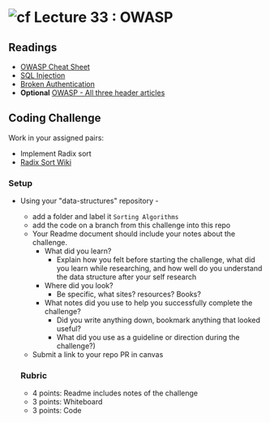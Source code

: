 ![cf](http://i.imgur.com/7v5ASc8.png) Lecture 33 : OWASP
=====================================

## Readings

- [OWASP Cheat Sheet](https://www.owasp.org/index.php/.NET_Security_Cheat_Sheet)
- [SQL Injection](https://dotnetcoretutorials.com/2017/10/11/owasp-top-10-asp-net-core-sql-injection/)
- [Broken Authentication](https://dotnetcoretutorials.com/2017/10/16/owasp-top-10-asp-net-core-broken-authentication-session-management/)
- **Optional** [OWASP - All three header articles](https://dotnetcore.gaprogman.com/tag/owasp/)

## Coding Challenge
Work in your assigned pairs:
- Implement Radix sort
- [Radix Sort Wiki](https://www.wikiwand.com/en/Radix_sort)

### Setup
- Using your "data-structures" repository -
  - add a folder and label it `Sorting Algorithms`
  - add the code on a branch from this challenge into this repo
  - Your Readme document should include your notes about the challenge.
	- What did you learn? 
		- Explain how you felt before starting the challenge, what did you learn while researching, and how well do you understand the data structure after your self research
	- Where did you look? 
		- Be specific, what sites? resources? Books?
	- What notes did you use to help you successfully complete the challenge? 
		- Did you write anything down, bookmark anything that looked useful? 
		- What did you use as a guideline or direction during the challenge?)
  - Submit a link to your repo PR in canvas
  
  
  ### Rubric
  - 4 points: Readme includes notes of the challenge
  - 3 points: Whiteboard 
  - 3 points: Code